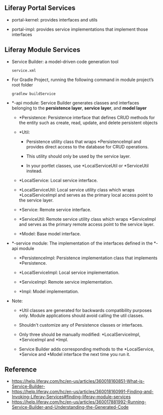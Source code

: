 ## Liferay Portal Services

- portal-kernel: provides interfaces and utils

- portal-impl: provides service implementations that implement those interfaces


## Liferay Module Services
- Service Builder: a model-driven code generation tool
  
      service.xml

- For Gradle Project, running the following command in module project’s root folder
 
      gradlew buildService
  
- *-api module: Service Builder generates classes and interfaces belonging to the **persistence layer**, **service layer**, and **model layer**
      
  - *Persistence: Persistence interface that defines CRUD methods for the entity such as create, read, update, and delete persistent objects
      
  - *Util: 
  
    - Persistence utility class that wraps *PersistenceImpl and provides direct access to the database for CRUD operations.
      
    - This utility should only be used by the service layer.
            
    - In your portlet classes, use *LocalServiceUtil or *ServiceUtil instead.
      
  - *LocalService: Local service interface.
      
  - *LocalServiceUtil: Local service utility class which wraps *LocalServiceImpl and serves as the primary local access point to the service layer.
      
  - *Service: Remote service interface.
      
  - *ServiceUtil: Remote service utility class which wraps *ServiceImpl and serves as the primary remote access point to the service layer.
      
  - *Model: Base model interface.
      
- *-service module: The implementation of the interfaces defined in the *-api module
      
  - *PersistenceImpl: Persistence implementation class that implements *Persistence.
      
  - *LocalServiceImpl: Local service implementation.
      
  - *ServiceImpl: Remote service implementation.
      
  - *Impl: Model implementation.
      
- Note:

  - *Util classes are generated for backwards compatibility purposes only. Module applications should avoid calling the util classes.

  - Shouldn't customize any of Persistence classes or interfaces.
      
  - Only three should be manually modified: *LocalServiceImpl, *ServiceImpl and *Impl.
      
  - Service Builder adds corresponding methods to the *LocalService, *Service and *Model interface the next time you run it.

## Reference

- https://help.liferay.com/hc/en-us/articles/360018160851-What-is-Service-Builder-
- https://help.liferay.com/hc/en-us/articles/360018160991-Finding-and-Invoking-Liferay-Services#finding-liferay-module-services
- https://help.liferay.com/hc/en-us/articles/360017881992-Running-Service-Builder-and-Understanding-the-Generated-Code
